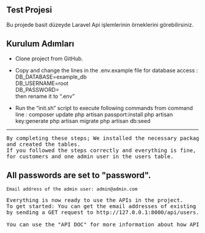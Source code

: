 ## Test Projesi

Bu projede basit düzeyde Laravel Api işlemlerinin örneklerini  görebilirsiniz.

## Kurulum Adımları

- Clone project from GitHub.

- Copy and change the lines in the .env.example file for database access :    <br>
    DB_DATABASE=example_db  <br>
    DB_USERNAME=root  <br>
    DB_PASSWORD=  <br>
then rename it to “.env”

- Run the “init.sh” script to execute following commands from command line : 
    composer update
    php artisan passport:install
    php artisan key:generate
    php artisan migrate
    php artisan db:seed

<hr>
<pre>
By completing these steps; We installed the necessary packages, made the necessary settings for the database connection,
and created the tables.
If you followed the steps correctly and everything is fine, there should be 3 records created using "factory"
for customers and one admin user in the users table. 
</pre>

## All passwords are set to "password".
 	Email address of the admin user: admin@admin.com

<pre>
Everything is now ready to use the APIs in the project.
To get started: You can get the email addresses of existing users 
by sending a GET request to http://127.0.0.1:8000/api/users.

You can use the "API DOC" for more information about how APIs can be used.
</pre>
